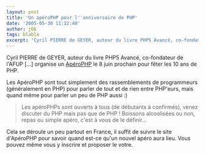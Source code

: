 ```yaml
---
layout: post
title: 'Un apéroPHP pour l''anniversaire de PHP'
date: '2005-05-30 11:32:40'
author: j0k
tags: blabla
excerpt: 'Cyril PIERRE de GEYER, auteur du livre PHP5 Avancé, co-fondateur de l''AFUP [...] organise un [ApéroPHP](http://www.aperophp.net/apero.php?id=132) le 8 juin prochain pour fêter les 10 ans de PHP.   )   Les ApéroPHP sont tout simplement des rassemblements de programmeurs (généralement en PHP) pour parler de tout et de rien entre PHP''eurs, mais quand même      ...'
---
```


Cyril PIERRE de GEYER, auteur du livre PHP5 Avancé, co-fondateur de l'AFUP [...] organise un [ApéroPHP](http://www.aperophp.net/apero.php?id=132) le 8 juin prochain pour fêter les 10 ans de PHP.

Les ApéroPHP sont tout simplement des rassemblements de programmeurs (généralement en PHP) pour parler de tout et de rien entre PHP'eurs, mais quand même pour parler un peu de PHP aussi :)

> Les apéroPHPs sont ouverts à tous (de débutants à confirmés), venez discuter du PHP mais pas que de PHP !   Boissons alcoolisées ou non, repas ou simple apéro, c'est à vous de le définir...

Cela se déroule un peu partout en France, il suffit de suivre le site d'ApéroPHP pour savoir quand est-ce qu'un nouvel apéro aura lieu. Vous pouvez même vous y inscrire et proposer le votre.
